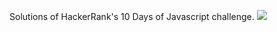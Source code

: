 Solutions of HackerRank's 10 Days of Javascript challenge.
![](https://miro.medium.com/max/1200/1*BC3oWovfs15DXUMC7Jc_vQ.png)
